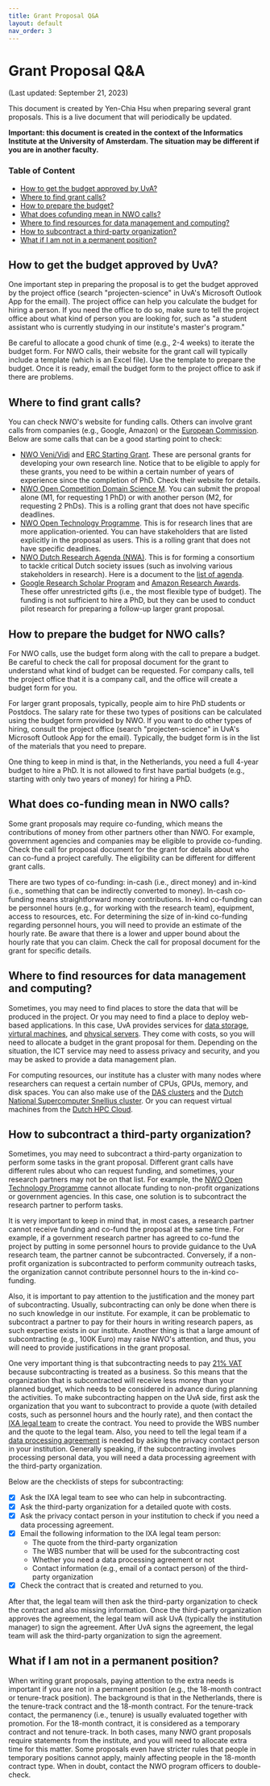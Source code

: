 ```yaml
---
title: Grant Proposal Q&A
layout: default
nav_order: 3
---
```


# Grant Proposal Q&A

(Last updated: September 21, 2023)

This document is created by Yen-Chia Hsu when preparing several grant proposals.
This is a live document that will periodically be updated.

**Important: this document is created in the context of the Informatics Institute at the University of Amsterdam. The situation may be different if you are in another faculty.**

### Table of Content

- [How to get the budget approved by UvA?](#steps)
- [Where to find grant calls?](#find-grant)
- [How to prepare the budget?](#prepare-budget)
- [What does cofunding mean in NWO calls?](#cofunding)
- [Where to find resources for data management and computing?](#data-management)
- [How to subcontract a third-party organization?](#subcontract)
- [What if I am not in a permanent position?](#not-permanent)

## <a name="procedure"></a>How to get the budget approved by UvA?

One important step in preparing the proposal is to get the budget approved by the project office (search "projecten-science" in UvA's Microsoft Outlook App for the email).
The project office can help you calculate the budget for hiring a person.
If you need the office to do so, make sure to tell the project office about what kind of person you are looking for, such as "a student assistant who is currently studying in our institute's master's program."

Be careful to allocate a good chunk of time (e.g., 2-4 weeks) to iterate the budget form.
For NWO calls, their website for the grant call will typically include a template (which is an Excel file).
Use the template to prepare the budget.
Once it is ready, email the budget form to the project office to ask if there are problems.

## <a name="find-grant"></a>Where to find grant calls?

You can check NWO's website for funding calls.
Others can involve grant calls from companies (e.g., Google, Amazon) or the [European Commission](https://research-and-innovation.ec.europa.eu/funding/funding-opportunities/funding-programmes-and-open-calls/horizon-europe_en).
Below are some calls that can be a good starting point to check:

- [NWO Veni/Vidi](https://www.nwo.nl/en/researchprogrammes/nwo-talent-programme) and [ERC Starting Grant](https://erc.europa.eu/apply-grant/starting-grant). These are personal grants for developing your own research line. Notice that to be eligible to apply for these grants, you need to be within a certain number of years of experience since the completion of PhD. Check their website for details.
- [NWO Open Competition Domain Science M](https://www.nwo.nl/en/calls/open-competition-domain-science-m-2023/2024). You can submit the propoal alone (M1, for requesting 1 PhD) or with another person (M2, for requesting 2 PhDs). This is a rolling grant that does not have specific deadlines.
- [NWO Open Technology Programme](https://www.nwo.nl/en/researchprogrammes/open-technology-programme). This is for research lines that are more application-oriented. You can have stakeholders that are listed explicitly in the proposal as users. This is a rolling grant that does not have specific deadlines.
- [NWO Dutch Research Agenda (NWA)](https://www.nwo.nl/en/researchprogrammes/dutch-research-agenda-nwa). This is for forming a consortium to tackle critical Dutch society issues (such as involving various stakeholders in research). Here is a document to the [list of agenda](https://2.wetenschapsagenda.nl/publicatie/portfolio/).
- [Google Research Scholar Program](https://research.google/outreach/research-scholar-program/) and [Amazon Research Awards](https://www.amazon.science/research-awards). These offer unrestricted gifts (i.e., the most flexible type of budget). The funding is not sufficient to hire a PhD, but they can be used to conduct pilot research for preparing a follow-up larger grant proposal.

## <a name="prepare-budget"></a>How to prepare the budget for NWO calls?

For NWO calls, use the budget form along with the call to prepare a budget.
Be careful to check the call for proposal document for the grant to understand what kind of budget can be requested.
For company calls, tell the project office that it is a company call, and the office will create a budget form for you.

For larger grant proposals, typically, people aim to hire PhD students or Postdocs.
The salary rate for these two types of positions can be calculated using the budget form provided by NWO.
If you want to do other types of hiring, consult the project office (search "projecten-science" in UvA's Microsoft Outlook App for the email).
Typically, the budget form is in the list of the materials that you need to prepare.

One thing to keep in mind is that, in the Netherlands, you need a full 4-year budget to hire a PhD.
It is not allowed to first have partial budgets (e.g., starting with only two years of money) for hiring a PhD.

## <a name="cofunding"></a>What does co-funding mean in NWO calls?

Some grant proposals may require co-funding, which means the contributions of money from other partners other than NWO.
For example, government agencies and companies may be eligible to provide co-funding.
Check the call for proposal document for the grant for details about who can co-fund a project carefully.
The eligibility can be different for different grant calls.

There are two types of co-funding: in-cash (i.e., direct money) and in-kind (i.e., something that can be indirectly converted to money).
In-cash co-funding means straightforward money contributions.
In-kind co-funding can be personnel hours (e.g., for working with the research team), equipment, access to resources, etc.
For determining the size of in-kind co-funding regarding personnel hours, you will need to provide an estimate of the hourly rate.
Be aware that there is a lower and upper bound about the hourly rate that you can claim.
Check the call for proposal document for the grant for specific details.

## <a name="data-management"></a>Where to find resources for data management and computing?

Sometimes, you may need to find places to store the data that will be produced in the project.
Or you may need to find a place to deploy web-based applications.
In this case, UvA provides services for [data storage](https://medewerker.uva.nl/en/science/content-secured/az/ict-services-science/faculty-storage/faculty-storage.html), [virtural machines](https://medewerker.uva.nl/en/science/content-secured/az/ict-services-science/virtual-machines/virtual-machines.html), and [physical servers](https://medewerker.uva.nl/en/science/content-secured/az/ict-services-science/physical-servers/physical-servers.html).
They come with costs, so you will need to allocate a budget in the grant proposal for them.
Depending on the situation, the ICT service may need to assess privacy and security, and you may be asked to provide a data management plan.

For computing resources, our institute has a cluster with many nodes where researchers can request a certain number of CPUs, GPUs, memory, and disk spaces.
You can also make use of the [DAS clusters](https://www.cs.vu.nl/das/clusters.shtml) and the [Dutch National Supercomputer Snellius cluster](https://www.surf.nl/en/dutch-national-supercomputer-snellius).
Or you can request virtual machines from the [Dutch HPC Cloud](https://www.surf.nl/en/hpc-cloud-your-flexible-compute-infrastructure).

## <a name="subcontract"></a>How to subcontract a third-party organization?

Sometimes, you may need to subcontract a third-party organization to perform some tasks in the grant proposal.
Different grant calls have different rules about who can request funding, and sometimes, your research partners may not be on that list.
For example, the [NWO Open Technology Programme](https://www.nwo.nl/en/researchprogrammes/open-technology-programme) cannot allocate funding to non-profit organizations or government agencies.
In this case, one solution is to subcontract the research partner to perform tasks.

It is very important to keep in mind that, in most cases, a research partner cannot receive funding and co-fund the proposal at the same time.
For example, if a government research partner has agreed to co-fund the project by putting in some personnel hours to provide guidance to the UvA research team, the partner cannot be subcontracted.
Conversely, if a non-profit organization is subcontracted to perform community outreach tasks, the organization cannot contribute personnel hours to the in-kind co-funding.

Also, it is important to pay attention to the justification and the money part of subcontracting.
Usually, subcontracting can only be done when there is no such knowledge in our institute.
For example, it can be problematic to subcontract a partner to pay for their hours in writing research papers, as such expertise exists in our institute.
Another thing is that a large amount of subcontracting (e.g., 100K Euro) may raise NWO's attention, and thus, you will need to provide justifications in the grant proposal.

One very important thing is that subcontracting needs to pay [21% VAT](https://www.government.nl/topics/vat/vat-rates-and-exemptions) because subcontracting is treated as a business.
So this means that the organization that is subcontracted will receive less money than your planned budget, which needs to be considered in advance during planning the activities.
To make subcontracting happen on the UvA side, first ask the organization that you want to subcontract to provide a quote (with detailed costs, such as personnel hours and the hourly rate), and then contact the [IXA legal team](https://www.ixa.nl/about/teams/ixa-legalteam/) to create the contract.
You need to provide the WBS number and the quote to the legal team.
Also, you need to tell the legal team if a [data processing agreement](https://rsp.uva.nl/en/prepare/reaching-agreements/reaching-agreements.html) is needed by asking the privacy contact person in your institution.
Generally speaking, if the subcontracting involves processing personal data, you will need a data processing agreement with the third-party organization.

Below are the checklists of steps for subcontracting:
- [x] Ask the IXA legal team to see who can help in subcontracting.
- [x] Ask the third-party organization for a detailed quote with costs.
- [x] Ask the privacy contact person in your institution to check if you need a data processing agreement.
- [x] Email the following information to the IXA legal team person:
  - The quote from the third-party organization
  - The WBS number that will be used for the subcontracting cost
  - Whether you need a data processing agreement or not
  - Contact information (e.g., email of a contact person) of the third-party organization
- [x] Check the contract that is created and returned to you.

After that, the legal team will then ask the third-party organization to check the contract and also missing information.
Once the third-party organization approves the agreement, the legal team will ask UvA (typically the institution manager) to sign the agreement.
After UvA signs the agreement, the legal team will ask the third-party organization to sign the agreement.

## <a name="not-permanent"></a>What if I am not in a permanent position?

When writing grant proposals, paying attention to the extra needs is important if you are not in a permanent position (e.g., the 18-month contract or tenure-track position).
The background is that in the Netherlands, there is the tenure-track contract and the 18-month contract.
For the tenure-track contact, the permanency (i.e., tenure) is usually evaluated together with promotion.
For the 18-month contract, it is considered as a temporary contract and not tenure-track.
In both cases, many NWO grant proposals require statements from the institute, and you will need to allocate extra time for this matter.
Some proposals even have stricter rules that people in temporary positions cannot apply, mainly affecting people in the 18-month contract type.
When in doubt, contact the NWO program officers to double-check.